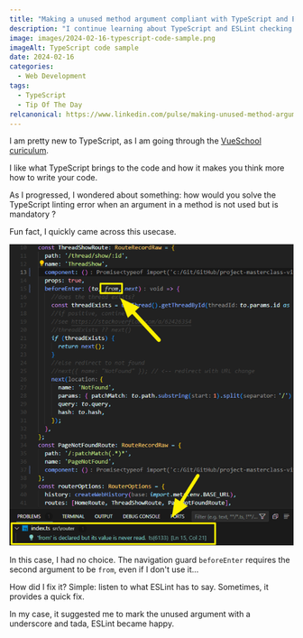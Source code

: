 ```yaml
---
title: "Making a unused method argument compliant with TypeScript and ESLint"
description: "I continue learning about TypeScript and ESLint checking. Today I wanted to share about unused argument in a method."
image: images/2024-02-16-typescript-code-sample.png
imageAlt: TypeScript code sample
date: 2024-02-16
categories:
  - Web Development
tags:
  - TypeScript
  - Tip Of The Day
relcanonical: https://www.linkedin.com/pulse/making-unused-method-argument-compliant-typescript-eslint-litzler-uiktf/
---
```


I am pretty new to TypeScript, as I am going through the [VueSchool curiculum](https://vueschool.io/courses).

I like what TypeScript brings to the code and how it makes you think more how to write your code.

As I progressed, I wondered about something: how would you solve the TypeScript linting error when an argument in a method is not used but is mandatory ?

Fun fact, I quickly came across this usecase.

![Code example failing to comply with ESLint and TypeScript](images/code-example.png)

In this case, I had no choice. The navigation guard `beforeEnter` requires the second argument to be `from`, even if I don't use it...

How did I fix it? Simple: listen to what ESLint has to say. Sometimes, it provides a quick fix.

In my case, it suggested me to mark the unused argument with a underscore and tada, ESLint became happy.
